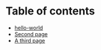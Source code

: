 # Table of contents

* [hello-world](README.md)
* [Second page](second-page.md)
* [A third page](a-third-page.md)

